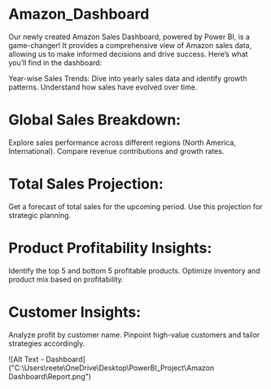 # Amazon_Dashboard
Our newly created Amazon Sales Dashboard, powered by Power BI, is a game-changer! It provides a comprehensive view of Amazon sales data, allowing us to make informed decisions and drive success. Here’s what you’ll find in the dashboard:

Year-wise Sales Trends:
Dive into yearly sales data and identify growth patterns.
Understand how sales have evolved over time.
# Global Sales Breakdown:
Explore sales performance across different regions (North America, International).
Compare revenue contributions and growth rates.
# Total Sales Projection:
Get a forecast of total sales for the upcoming period.
Use this projection for strategic planning.
# Product Profitability Insights:
Identify the top 5 and bottom 5 profitable products.
Optimize inventory and product mix based on profitability.
# Customer Insights:
Analyze profit by customer name.
Pinpoint high-value customers and tailor strategies accordingly.

![Alt Text - Dashboard]("C:\Users\reete\OneDrive\Desktop\PowerBI_Project\Amazon Dashboard\Report.png")
